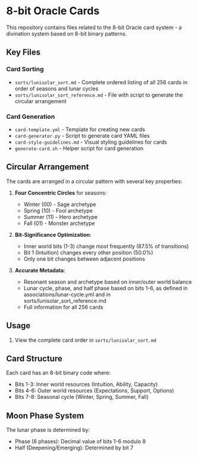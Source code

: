 # 8-bit Oracle Cards

This repository contains files related to the 8-bit Oracle card system - a divination system based on 8-bit binary patterns.

## Key Files

### Card Sorting
- `sorts/lunisolar_sort.md` - Complete ordered listing of all 256 cards in order of seasons and lunar cycles
- `sorts/lunisolar_sort_reference.md` - File with script to generate the circular arrangement

### Card Generation
- `card-template.yml` - Template for creating new cards
- `card-generator.py` - Script to generate card YAML files
- `card-style-guidelines.md` - Visual styling guidelines for cards
- `generate-card.sh` - Helper script for card generation

## Circular Arrangement

The cards are arranged in a circular pattern with several key properties:

1. **Four Concentric Circles** for seasons:
   - Winter (00) - Sage archetype
   - Spring (10) - Fool archetype 
   - Summer (11) - Hero archetype
   - Fall (01) - Monster archetype

2. **Bit-Significance Optimization**:
   - Inner world bits (1-3) change most frequently (87.5% of transitions)
   - Bit 1 (Intuition) changes every other position (50.0%)
   - Only one bit changes between adjacent positions

3. **Accurate Metadata**:
   - Resonant season and archetype based on inner/outer world balance
   - Lunar cycle, phase, and half phase based on bits 1-6, as defined in associations/lunar-cycle.yml and in sorts/lunisolar_sort_reference.md
   - Full information for all 256 cards

## Usage

1. View the complete card order in `sorts/lunisolar_sort.md`

## Card Structure

Each card has an 8-bit binary code where:
- Bits 1-3: Inner world resources (Intuition, Ability, Capacity)
- Bits 4-6: Outer world resources (Expectations, Support, Options)
- Bits 7-8: Seasonal cycle (Winter, Spring, Summer, Fall)

## Moon Phase System

The lunar phase is determined by:
- Phase (8 phases): Decimal value of bits 1-6 modulo 8
- Half (Deepening/Emerging): Determined by bit 7